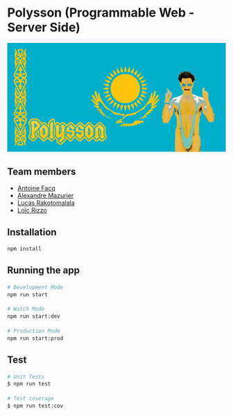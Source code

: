 # Polysson (Programmable Web - Server Side)

![Emblem](../resources/emblem.png 'Emblem')

## Team members

- [Antoine Facq](https://github.com/AntoineFacq)
- [Alexandre Mazurier](https://github.com/Alexandre-MAZURIER)
- [Lucas Rakotomalala](https://github.com/LucasRakotomalala)
- [Loïc Rizzo](https://github.com/Loic-Rizzo)

## Installation

```sh
npm install
```

## Running the app

```sh
# Development Mode
npm run start

# Watch Mode
npm run start:dev

# Production Mode
npm run start:prod
```

## Test

```sh
# Unit Tests
$ npm run test

# Test coverage
$ npm run test:cov
```
